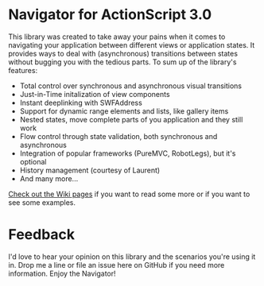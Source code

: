 # Navigator for ActionScript 3.0

This library was created to take away your pains when it comes to navigating your application between different views or application states. It provides ways to deal with (asynchronous) transitions between states without bugging you with the tedious parts. To sum up of the library's features:

*	Total control over synchronous and asynchronous visual transitions
*	Just-in-Time initalization of view components
*	Instant deeplinking with SWFAddress
*	Support for dynamic range elements and lists, like gallery items
*	Nested states, move complete parts of you application and they still work
*	Flow control through state validation, both synchronous and asynchronous
*	Integration of popular frameworks (PureMVC, RobotLegs), but it's optional
*	History management (courtesy of Laurent)
*	And many more...

[Check out the Wiki pages](https://github.com/epologee/navigator-as3/wiki) if you want to read some more or if you want to see some examples.

# Feedback

I'd love to hear your opinion on this library and the scenarios you're using it in. Drop me a line or file an issue here on GitHub if you need more information. Enjoy the Navigator!